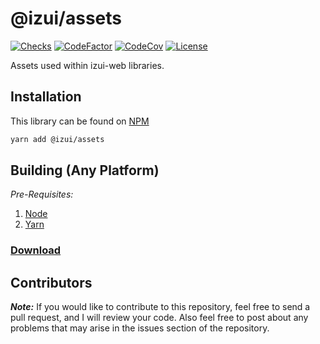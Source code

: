 # @izui/assets

[![Checks](https://img.shields.io/github/checks-status/Iswenzz/IzUI-Web/master?logo=github)](https://github.com/Iswenzz/IzUI-Web/actions)
[![CodeFactor](https://img.shields.io/codefactor/grade/github/Iswenzz/IzUI-Web?label=codefactor&logo=codefactor)](https://www.codefactor.io/repository/github/iswenzz/IzUI-Web)
[![CodeCov](https://img.shields.io/codecov/c/github/Iswenzz/IzUI-Web?label=codecov&logo=codecov)](https://codecov.io/gh/Iswenzz/IzUI-Web)
[![License](https://img.shields.io/github/license/Iswenzz/IzUI-Web?color=blue&logo=gitbook&logoColor=white)](https://github.com/Iswenzz/IzUI-Web/blob/master/LICENSE)

Assets used within izui-web libraries.

## Installation

This library can be found on [NPM](https://www.npmjs.com/package/@izui/assets)

```sh
yarn add @izui/assets
```

## Building (Any Platform)

_Pre-Requisites:_

1. [Node](https://nodejs.org/en/)
2. [Yarn](https://yarnpkg.com/)

### [Download](https://github.com/Iswenzz/IzUI-Web/releases)

## Contributors

**_Note:_** If you would like to contribute to this repository, feel free to send a pull request, and I will review your code.
Also feel free to post about any problems that may arise in the issues section of the repository.
